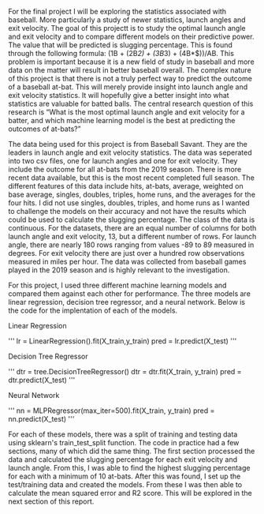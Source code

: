 For the final project I will be exploring the statistics associated with baseball. More particularly a study of newer statistics, launch angles and exit velocity. The goal of this projectt is to study the optimal launch angle and exit velocity and to compare different models on their predictive power. The value that will be predicted is slugging percentage. This is found through the following formula: (1B + (2B*2) + (3B*3) + (4B*$))/AB. This problem is important because it is a new field of study in baseball and more data on the matter will result in better baseball overall. The complex nature of this project is that there is not a truly perfect way to predict the outcome of a baseball at-bat. This will merely provide insight into launch angle and exit velocity statistics. It will hopefully give a better insight into what statistics are valuable for batted balls. The central research question of this research is “What is the most optimal launch angle and exit velocity for a batter, and which machine learning model is the best at predicting the outcomes of at-bats?”

The data being used for this project is from Baseball Savant. They are the leaders in launch angle and exit velocity statistics. The data was seperated into two csv files, one for launch angles and one for exit velocity. They include the outcome for all at-bats from the 2019 season. There is more recent data available, but this is the most recent completed full season. The different features of this data include hits, at-bats, average, weighted on base average, singles, doubles, triples, home runs, and the averages for the four hits. I did not use singles, doubles, triples, and home runs as I wanted to challenge the models on their accuracy and not have the results which could be used to calculate the slugging percentage. The class of the data is continuous. For the datasets, there are an equal number of columns for both launch angle and exit velocity, 13, but a different number of rows. For launch angle, there are nearly 180 rows ranging from values -89 to 89 measured in degrees. For exit velocity there are just over a hundred row observations measured in miles per hour. The data was collected from baseball games played in the 2019 season and is highly relevant to the investigation. 

For this project, I used three different machine learning models and compared them against each other for performance. The three models are linear regression, decision tree regressor, and a neural network. Below is the code for the implentation of each of the models. 

Linear Regression

'''
lr = LinearRegression().fit(X_train,y_train)
pred = lr.predict(X_test)
'''

Decision Tree Regressor

'''
dtr = tree.DecisionTreeRegressor()
dtr = dtr.fit(X_train, y_train)
pred = dtr.predict(X_test)
'''

Neural Network

'''
nn = MLPRegressor(max_iter=500).fit(X_train, y_train)
pred = nn.predict(X_test)
'''

For each of these models, there was a split of training and testing data using sklearn's train_test_split function. The code in practice had a few sections, many of which did the same thing. The first section processed the data and calculated the slugging percentage for each exit velocity and launch angle. From this, I was able to find the highest slugging percentage for each with a minimum of 10 at-bats. After this was found, I set up the test/training data and created the models. From these I was then able to calculate the mean squared error and R2 score. This will be explored in the next section of this report.

